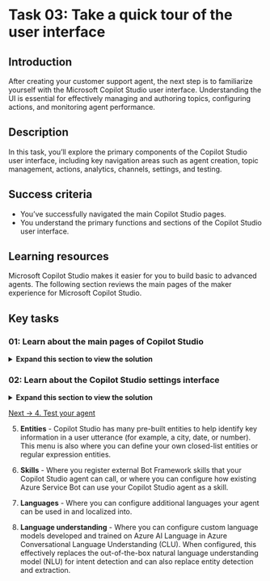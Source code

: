 # Task 03: Take a quick tour of the user interface

## Introduction

After creating your customer support agent, the next step is to familiarize yourself with the Microsoft Copilot Studio user interface. Understanding the UI is essential for effectively managing and authoring topics, configuring actions, and monitoring agent performance.

## Description

In this task, you’ll explore the primary components of the Copilot Studio user interface, including key navigation areas such as agent creation, topic management, actions, analytics, channels, settings, and testing.

## Success criteria

-   You’ve successfully navigated the main Copilot Studio pages.
-   You understand the primary functions and sections of the Copilot Studio user interface.

## Learning resources

Microsoft Copilot Studio makes it easier for you to build basic to advanced agents. The following section reviews the main pages of the maker experience for Microsoft Copilot Studio.

## Key tasks

### 01: Learn about the main pages of Copilot Studio

<details markdown="block"> 
  <summary><strong>Expand this section to view the solution</strong></summary> 

![op3eua3j.jpg](../../media/op3eua3j.jpg)
 
#### **A**
- **Home** - Microsoft Copilot Studio home page where you can start creating new agents from. It contains the list of recent agents, a list of agent templates to get you started, and learning resources. 
- **Create** - This menu gives you the conversational agent creation experience. 
- **Agents** - List of all the agents you have access to in the environment. 
- **Library** - List of connectors available for the extension of Microsoft first-party agents. 

#### **B**
- **Overview** - Description of the agent, its instructions, and a quick view of its configuration (knowledge sources, topics, actions, publish status, and so on). 
- **Knowledge** - Where you manage the agent knowledge sources (such as websites or files). 
- **Topics** - Where you manage custom and system topics. Topics are the core building blocks of an agent. Topics can be seen as the agent competencies: they define how a conversational dialog plays out. Topics are discrete conversation paths that, when used together, allow users to have a conversation that feels natural and flows appropriately. 
- **Actions** - Where you manage actions. Actions are pieces of logic with inputs and outputs. They leverage Power Platform components such as connectors, Power Platform cloud flows, AI Builder custom prompts, or Bot Framework skills. Actions are useful to leverage generative AI to prompt the user for the necessary inputs as well as to summarize the output of the action in the desired format. 
- **Analytics** - Where you can view metrics to monitor how well your agent is serving your users and identify ways to improve it. 
- **Channels** - Where you configure how your agent is made available to your users (for example, Teams or a website). 
 
#### **C**
- **Environment** - Where you can identify the Power Platform environment you're working from. You would typically create and author an agent in a development environment and deploy it to test and production environments. 

#### **D**
- **Publish** - Where you can make the latest version of your agent available to your users. Apart from the test pane, changes are not reflected to your end users if you haven't published the agent. 
- **Settings** - Where you can manage your agent configuration (such as advanced settings, security, and language). 

#### **E**
- **Test your agent** - Where you can immediately test your agent and your customizations, even without saving. 

</details>

### 02: Learn about the Copilot Studio settings interface

<details markdown="block"> 
  <summary><strong>Expand this section to view the solution</strong></summary> 

![uiguh7k1.jpg](../../media/uiguh7k1.jpg)

1. **Copilot details** - Where you can update the agent display name, icon, and modify advanced settings (for example, configure the Azure Application Insights integration). 

2. **AI integration tools** - Where you can find more advanced extensibility tools such as Azure AI for Language (for intent recognition and entity extraction), Azure OpenAI (as a knowledge source in combination with an Azure AI Search index), and the Bot Framework SDK (to invoke potential existing Azure AI Bot Service bots as skills). 

3. **Generative AI** - Where you can choose to replace the more classic natural language understanding approach for topic triggering and entity extraction with one that's based on a large language model to do multi-intent detection and more complex entity extraction. This is also where you can configure content moderation settings for knowledge sources (to reduce risks of hallucinations). 

4. **Security** - Where you can share your agent with other users (to co-author it) or with security groups (to use it). This is also where you configure end-user authentication settings (the type of authentication and whether it's enforced), and web channel security, that allows you to further secure the Direct Line channel that's used for any web or custom application deployment. 

</details>

[Next → 4. Test your agent](0104-EN.md) 

5. **Entities** - Copilot Studio has many pre-built entities to help identify key information in a user utterance (for example, a city, date, or number). This menu is also where you can define your own closed-list entities or regular expression entities. 

6. **Skills** - Where you register external Bot Framework skills that your Copilot Studio agent can call, or where you can configure how existing Azure Service Bot can use your Copilot Studio agent as a skill. 

7. **Languages** - Where you can configure additional languages your agent can be used in and localized into. 

8. **Language understanding** - Where you can configure custom language models developed and trained on Azure AI Language in Azure Conversational Language Understanding (CLU). When configured, this effectively replaces the out-of-the-box natural language understanding model (NLU) for intent detection and can also replace entity detection and extraction. 

</details>